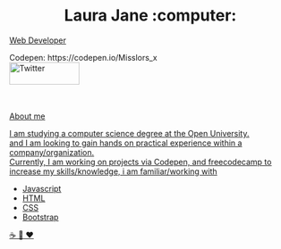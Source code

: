 
<div class="hero-image">
  <div class="hero-text">
    <h1 align= 'center'> Laura Jane :computer: </h1>
    <p><u>Web Developer</u></p>
    Codepen: https://codepen.io/Misslors_x
    <br>
    <a href="https://twitter.com/miss_lorsx">
     <img align="center" height="40" src="https://edent.github.io/SuperTinyIcons/images/svg/twitter.svg" width="125" title="Twitter" />
    </a>
   
  
  </div>
</div>
<br>
<br>
<p><u>About me<u></p>

<p> I am studying a computer science degree at the Open University. 
  <br> and I am looking to gain hands on practical experience within a company/organization.
<br> Currently, I am working on projects via Codepen, and freecodecamp to increase my skills/knowledge, i am familiar/working with </p>
 
- Javascript
- HTML
- CSS
- Bootstrap




:coffee: :dog: :heart:
